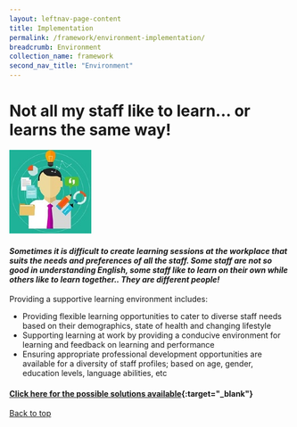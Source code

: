 ```yaml
---
layout: leftnav-page-content
title: Implementation
permalink: /framework/environment-implementation/
breadcrumb: Environment
collection_name: framework
second_nav_title: "Environment"
---
```



# **Not all my staff like to learn… or learns the same way!**

<div class="col is-half-desktop is-half-tablet">
			<a href="/implementations/training-needs-analysis"><img src="/images/tna.jpg" alt="tna"></a>
		</div>
		
#### *Sometimes it is difficult to create learning sessions at the workplace that suits the needs and preferences of all the staff. Some staff are not so good in understanding English, some staff like to learn on their own while others like to learn together.. They are different people!* 


Providing a supportive learning environment includes: 

- Providing flexible learning opportunities to cater to diverse staff needs based on their demographics, state of health and changing lifestyle
- Supporting learning at work by providing a conducive environment for learning and feedback on learning and performance 
- Ensuring appropriate professional development opportunities are available for a diversity of staff profiles; based on age, gender, education levels, language abilities, etc 



#### [Click here for the possible solutions available](https://nyp-wpl-staging.netlify.com/framework/environment-support/){:target="_blank"}

[Back to top](#top)
